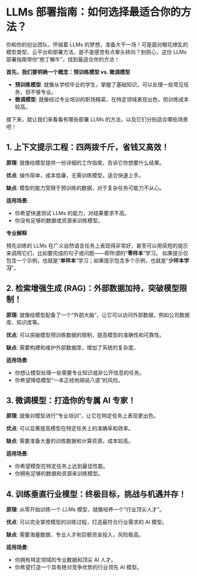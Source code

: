 #  LLMs 部署指南：如何选择最适合你的方法？

你和你的创业团队，怀揣着 LLMs 的梦想，准备大干一场！可是面对眼花缭乱的模型类型、云平台和部署方法，是不是感觉有点晕头转向？别担心，这份 LLMs 部署指南带你“庖丁解牛”，找到最适合你的方法！

**首先，我们要明确一个概念：预训练模型 vs. 微调模型**

* **预训练模型**: 就像从学校毕业的学生，掌握了基础知识，可以处理一些常见任务，但不够专业。
* **微调模型**: 就像经过专业培训的职场精英，在特定领域表现出色，但训练成本较高。

接下来，就让我们来看看有哪些部署 LLMs 的方法，以及它们分别适合哪些场景吧！

## 1. 上下文提示工程：四两拨千斤，省钱又高效！

**原理**:  就像给模型提供一份详细的工作指南，告诉它你想要什么结果。

**优点**:  操作简单，成本低廉，无需训练模型，适合快速上手。

**缺点**:  模型的能力受限于预训练的数据，对于复杂任务可能力不从心。

**适用场景**:  

*  你希望快速测试 LLMs 的能力，对结果要求不高。
*  你没有足够的数据或资源来训练模型。

**专业解释**

预先训练的 LLMs 在广义自然语言任务上表现得非常好，甚至可以用简短的提示来调用它们，比如要完成的句子或问题——即所谓的“**零样本**”学习。
如果提示仅包含一个示例，也就是“**单样本**”学习；如果提示包含多个示例，也就是“**少样本学习**”。

## 2. 检索增强生成 (RAG)：外部数据加持，突破模型限制！

**原理**:   就像给模型配备了一个“外部大脑”，让它可以访问外部数据，例如公司数据库、知识库等。

**优点**:  可以突破模型预训练数据的限制，提高模型的准确性和可靠性。

**缺点**:   需要构建和维护外部数据库，增加了系统的复杂度。

**适用场景**: 

*   你想让模型处理一些需要专业知识或非公开信息的任务。
*   你希望降低模型“一本正经地胡说八道”的风险。

## 3. 微调模型：打造你的专属 AI 专家！

**原理**:  就像对模型进行“专业培训”，让它在特定任务上表现更出色。

**优点**:   可以显著提高模型在特定任务上的准确率和效率。

**缺点**:  需要准备大量的训练数据和计算资源，成本较高。

**适用场景**: 

*   你希望模型在特定任务上达到最佳性能。
*   你拥有足够的数据和资源来训练模型。

## 4.  训练垂直行业模型：终极目标，挑战与机遇并存！

**原理**:  从零开始训练一个 LLMs 模型，就像培养一个“行业顶尖人才”。

**优点**:  可以完全掌控模型的训练过程，打造最符合行业需求的 AI 模型。

**缺点**:   需要海量数据、专业人才和巨额资金投入，风险极高。

**适用场景**: 

*   你拥有特定领域的专业数据和顶尖 AI 人才。
*   你希望打造一个具有绝对竞争优势的行业领先 AI 模型。
